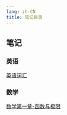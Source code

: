 ```yaml
---
lang: zh-CN
title: 笔记目录
---
```


## 笔记

### 英语

[英语词汇](./english-words.md)

### 数学

[数学第一章-函数与极限](./math-u1.md)
